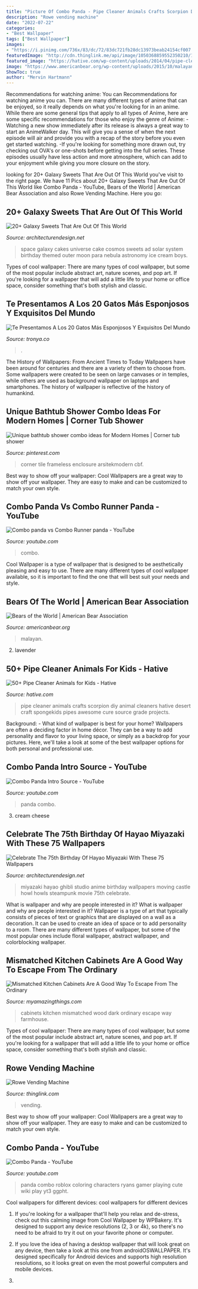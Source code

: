 ```yaml
---
title: "Picture Of Combo Panda - Pipe Cleaner Animals Crafts Scorpion Diy Animal Cleaners Hative Desert Craft Spongekids Pipes Awesome Cure Source Grade Projects"
description: "Rowe vending machine"
date: "2022-07-22"
categories:
- "Best Wallpaper"
tags: ["Best Wallpaper"]
images:
- "https://i.pinimg.com/736x/83/dc/72/83dc721fb28dc13973beab24154cf007.jpg"
featuredImage: "http://cdn.thinglink.me/api/image/1050368859552350210/1024/10/scaletowidth/0/0/1/1/false/true?wait=true"
featured_image: "https://hative.com/wp-content/uploads/2014/04/pipe-cleaner-animals/14-pipe-cleaner-scorpion.jpg"
image: "https://www.americanbear.org/wp-content/uploads/2015/10/malayan_sun_bear.jpg"
ShowToc: true
author: "Mervin Hartmann"
---
```



Recommendations for watching anime: You can
Recommendations for watching anime you can. There are many different types of anime that can be enjoyed, so it really depends on what you're looking for in an anime. While there are some general tips that apply to all types of Anime, here are some specific recommendations for those who enjoy the genre of Anime: 
-Watching a new show immediately after its release is always a great way to start an AnimeWalker day. This will give you a sense of when the next episode will air and provide you with a recap of the story before you even get started watching. 
-If you're looking for something more drawn out, try checking out OVA's or one-shots before getting into the full series. These episodes usually have less action and more atmosphere, which can add to your enjoyment while giving you more closure on the story.

	

		
looking for 20+ Galaxy Sweets That Are Out Of This World you've visit to the right page. We have 11 Pics about 20+ Galaxy Sweets That Are Out Of This World like Combo Panda - YouTube, Bears of the World | American Bear Association and also Rowe Vending Machine. Here you go:
		
    
## 20+ Galaxy Sweets That Are Out Of This World

<img loading=lazy src="http://cdn.architecturendesign.net/wp-content/uploads/2016/05/AD-Galaxy-Cakes-Space-Sweets-Nebula-Cosmos-Universe-12.jpg" onerror="this.onerror=null;this.src='https://tse3.mm.bing.net/th?id=OIP.JrLjOhzy3lr3aQQ430LBZAHaKR&amp;pid=15.1';" alt="20+ Galaxy Sweets That Are Out Of This World">

_Source: architecturendesign.net_

>space galaxy cakes universe cake cosmos sweets ad solar system birthday themed outer moon para nebula astronomy ice cream boys. 

	

Types of cool wallpaper:
There are many types of cool wallpaper, but some of the most popular include abstract art, nature scenes, and pop art. If you're looking for a wallpaper that will add a little life to your home or office space, consider something that's both stylish and classic.

    
## Te Presentamos A Los 20 Gatos Más Esponjosos Y Exquisitos Del Mundo

<img loading=lazy src="https://www.tronya.co/wp-content/uploads/2015/12/Gato-esponjoso-foto-11.jpg" onerror="this.onerror=null;this.src='https://tse2.mm.bing.net/th?id=OIP.-3wIuuwcaLXsa5bcklGWWgHaE0&amp;pid=15.1';" alt="Te Presentamos A Los 20 Gatos Más Esponjosos Y Exquisitos Del Mundo">

_Source: tronya.co_

>. 

	

The History of Wallpapers: From Ancient Times to Today
Wallpapers have been around for centuries and there are a variety of them to choose from. Some wallpapers were created to be seen on large canvases or in temples, while others are used as background wallpaper on laptops and smartphones. The history of wallpaper is reflective of the history of humankind.

    
## Unique Bathtub Shower Combo Ideas For Modern Homes | Corner Tub Shower

<img loading=lazy src="https://i.pinimg.com/736x/83/dc/72/83dc721fb28dc13973beab24154cf007.jpg" onerror="this.onerror=null;this.src='https://tse4.mm.bing.net/th?id=OIP.8MmfuInyW3n9MMqC1XH_YAHaJ4&amp;pid=15.1';" alt="Unique bathtub shower combo ideas for Modern Homes | Corner tub shower">

_Source: pinterest.com_

>corner tile frameless enclosure arsitekmodern cbf. 

	

Best way to show off your wallpaper:
Cool Wallpapers are a great way to show off your wallpaper. They are easy to make and can be customized to match your own style.

    
## Combo Panda Vs Combo Runner Panda - YouTube

<img loading=lazy src="https://i.ytimg.com/vi/JefvxqcFp-U/maxresdefault.jpg" onerror="this.onerror=null;this.src='https://tse1.mm.bing.net/th?id=OIP.fS9APh54pE5ybD2joBwuRAHaEK&amp;pid=15.1';" alt="Combo panda vs Combo Runner panda - YouTube">

_Source: youtube.com_

>combo. 

	

Cool Wallpaper is a type of wallpaper that is designed to be aesthetically pleasing and easy to use. There are many different types of cool wallpaper available, so it is important to find the one that will best suit your needs and style.

    
## Bears Of The World | American Bear Association

<img loading=lazy src="https://www.americanbear.org/wp-content/uploads/2015/10/malayan_sun_bear.jpg" onerror="this.onerror=null;this.src='https://tse4.mm.bing.net/th?id=OIP.o1CqACyolz3FNFyRQWL2gAAAAA&amp;pid=15.1';" alt="Bears of the World | American Bear Association">

_Source: americanbear.org_

>malayan. 

	

2. lavender 

    
## 50+ Pipe Cleaner Animals For Kids - Hative

<img loading=lazy src="https://hative.com/wp-content/uploads/2014/04/pipe-cleaner-animals/14-pipe-cleaner-scorpion.jpg" onerror="this.onerror=null;this.src='https://tse4.mm.bing.net/th?id=OIP.LRswO6dTccJEtQjUUIAeXQHaFj&amp;pid=15.1';" alt="50+ Pipe Cleaner Animals for Kids - Hative">

_Source: hative.com_

>pipe cleaner animals crafts scorpion diy animal cleaners hative desert craft spongekids pipes awesome cure source grade projects. 

	

Background: - What kind of wallpaper is best for your home?
Wallpapers are often a deciding factor in home décor. They can be a way to add personality and flavor to your living space, or simply as a backdrop for your pictures. Here, we'll take a look at some of the best wallpaper options for both personal and professional use.

    
## Combo Panda Intro Source - YouTube

<img loading=lazy src="https://i.ytimg.com/vi/0eSNI0AbJfI/maxresdefault.jpg" onerror="this.onerror=null;this.src='https://tse2.mm.bing.net/th?id=OIP.qr71IC3mY0QBQdbACytu0QHaEK&amp;pid=15.1';" alt="Combo Panda Intro Source - YouTube">

_Source: youtube.com_

>panda combo. 

	

3. cream cheese 

    
## Celebrate The 75th Birthday Of Hayao Miyazaki With These 75 Wallpapers

<img loading=lazy src="http://cdn.architecturendesign.net/wp-content/uploads/2016/01/AD-Anime-Hayao-Miyazaki-Birthday-Wallpapers-Studio-Ghibli-01.jpg" onerror="this.onerror=null;this.src='https://tse1.mm.bing.net/th?id=OIP.JNyL8wa68oYaqB4OURJWCAHaKa&amp;pid=15.1';" alt="Celebrate The 75th Birthday Of Hayao Miyazaki With These 75 Wallpapers">

_Source: architecturendesign.net_

>miyazaki hayao ghibli studio anime birthday wallpapers moving castle howl howls steampunk movie 75th celebrate. 

	

What is wallpaper and why are people interested in it?
What is wallpaper and why are people interested in it?
Wallpaper is a type of art that typically consists of pieces of text or graphics that are displayed on a wall as a decoration. It can be used to create an idea of space or to add personality to a room. There are many different types of wallpaper, but some of the most popular ones include floral wallpaper, abstract wallpaper, and colorblocking wallpaper.

    
## Mismatched Kitchen Cabinets Are A Good Way To Escape From The Ordinary

<img loading=lazy src="http://myamazingthings.com/wp-content/uploads/2017/10/mismatched-kitchen-cabinets-7.jpg" onerror="this.onerror=null;this.src='https://tse1.mm.bing.net/th?id=OIP.u5P7TuJPlHgrjcR9FWpjlgHaKw&amp;pid=15.1';" alt="Mismatched Kitchen Cabinets Are A Good Way To Escape From The Ordinary">

_Source: myamazingthings.com_

>cabinets kitchen mismatched wood dark ordinary escape way farmhouse. 

	

Types of cool wallpaper:
There are many types of cool wallpaper, but some of the most popular include abstract art, nature scenes, and pop art. If you're looking for a wallpaper that will add a little life to your home or office space, consider something that's both stylish and classic.

    
## Rowe Vending Machine

<img loading=lazy src="http://cdn.thinglink.me/api/image/1050368859552350210/1024/10/scaletowidth/0/0/1/1/false/true?wait=true" onerror="this.onerror=null;this.src='https://tse3.mm.bing.net/th?id=OIP.dfTItPw2Q9U3y6jvCFPAgwAAAA&amp;pid=15.1';" alt="Rowe Vending Machine">

_Source: thinglink.com_

>vending. 

	

Best way to show off your wallpaper:
Cool Wallpapers are a great way to show off your wallpaper. They are easy to make and can be customized to match your own style.

    
## Combo Panda - YouTube

<img loading=lazy src="https://yt3.ggpht.com/a/AGF-l7-A6JPM9BfuU2ZHSl4bEwkpw9seKnNrs9TJOg=s900-mo-c-c0xffffffff-rj-k-no" onerror="this.onerror=null;this.src='https://tse1.mm.bing.net/th?id=OIP.9cBT_cnuCHp69swMjtmgGAHaHa&amp;pid=15.1';" alt="Combo Panda - YouTube">

_Source: youtube.com_

>panda combo roblox coloring characters ryans gamer playing cute wiki play yt3 ggpht. 

	

Cool wallpapers for different devices:
cool wallpapers for different devices 

1. If you're looking for a wallpaper that'll help you relax and de-stress, check out this calming image from Cool Wallpaper by WPBakery. It's designed to support any device resolutions (2, 3 or 4k), so there's no need to be afraid to try it out on your favorite phone or computer.

2. If you love the idea of having a desktop wallpaper that will look great on any device, then take a look at this one from androidOSWALLPAPER. It's designed specifically for Android devices and supports high resolution resolutions, so it looks great on even the most powerful computers and mobile devices.

3.

